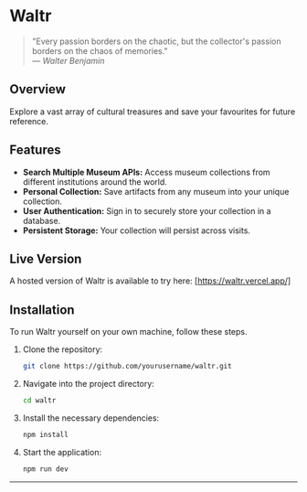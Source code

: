# Waltr

> "Every passion borders on the chaotic, but the collector's passion borders on the chaos of memories."  
> — *Walter Benjamin*

## Overview

Explore a vast array of cultural treasures and save your favourites for future reference.

## Features

- **Search Multiple Museum APIs:** Access museum collections from different institutions around the world.
- **Personal Collection:** Save artifacts from any museum into your unique collection.
- **User Authentication:** Sign in to securely store your collection in a database.
- **Persistent Storage:** Your collection will persist across visits.

## Live Version

A hosted version of Waltr is available to try here: [https://waltr.vercel.app/]

## Installation

To run Waltr yourself on your own machine, follow these steps.

1. Clone the repository:
   ```bash
   git clone https://github.com/yourusername/waltr.git
   ```

2. Navigate into the project directory:
   ```bash
   cd waltr
   ```

3. Install the necessary dependencies:
   ```bash
   npm install
   ```

4. Start the application:
   ```bash
   npm run dev
   ```

---